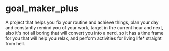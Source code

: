 # goal_maker_plus
A project that helps you fix your routine and achieve things, plan your day and constantly remind you of your work, target in the current hour and next, also it's not all boring that will convert you into a nerd, so it has a time frame for you that will help you relax, and perform activities for living life* straight from hell. 
